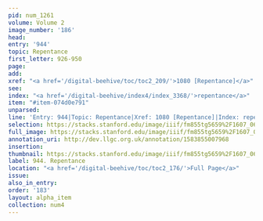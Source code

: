 ```yaml
---
pid: num_1261
volume: Volume 2
image_number: '186'
head: 
entry: '944'
topic: Repentance
first_letter: 926-950
page: 
add: 
xref: "<a href='/digital-beehive/toc/toc2_209/'>1080 [Repentance]</a>"
see: 
index: "<a href='/digital-beehive/index4/index_3368/'>repentance</a>"
item: "#item-074d0e791"
unparsed: 
line: 'Entry: 944|Topic: Repentance|Xref: 1080 [Repentance]|Index: repentance|#item-074d0e791'
selection: https://stacks.stanford.edu/image/iiif/fm855tg5659%2F1607_0653/917,2715,2810,869/full/0/default.jpg
full_image: https://stacks.stanford.edu/image/iiif/fm855tg5659%2F1607_0653/full/full/0/default.jpg
annotation_uri: http://dev.llgc.org.uk/annotation/1583855007968
insertion: 
thumbnail: https://stacks.stanford.edu/image/iiif/fm855tg5659%2F1607_0653/917,2715,600,180/250,/0/default.jpg
label: 944. Repentance
location: "<a href='/digital-beehive/toc/toc2_176/'>Full Page</a>"
issue: 
also_in_entry: 
order: '183'
layout: alpha_item
collection: num4
---
```

